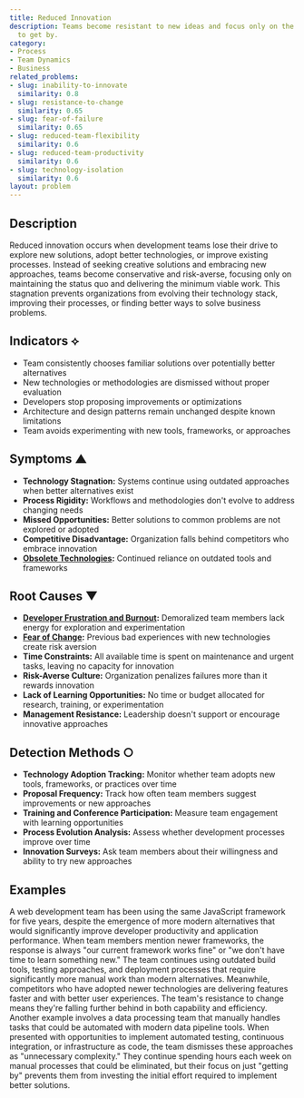 ```yaml
---
title: Reduced Innovation
description: Teams become resistant to new ideas and focus only on the bare minimum
  to get by.
category:
- Process
- Team Dynamics
- Business
related_problems:
- slug: inability-to-innovate
  similarity: 0.8
- slug: resistance-to-change
  similarity: 0.65
- slug: fear-of-failure
  similarity: 0.65
- slug: reduced-team-flexibility
  similarity: 0.6
- slug: reduced-team-productivity
  similarity: 0.6
- slug: technology-isolation
  similarity: 0.6
layout: problem
---
```


## Description

Reduced innovation occurs when development teams lose their drive to explore new solutions, adopt better technologies, or improve existing processes. Instead of seeking creative solutions and embracing new approaches, teams become conservative and risk-averse, focusing only on maintaining the status quo and delivering the minimum viable work. This stagnation prevents organizations from evolving their technology stack, improving their processes, or finding better ways to solve business problems.

## Indicators ⟡
- Team consistently chooses familiar solutions over potentially better alternatives
- New technologies or methodologies are dismissed without proper evaluation
- Developers stop proposing improvements or optimizations
- Architecture and design patterns remain unchanged despite known limitations
- Team avoids experimenting with new tools, frameworks, or approaches

## Symptoms ▲
- **Technology Stagnation:** Systems continue using outdated approaches when better alternatives exist
- **Process Rigidity:** Workflows and methodologies don't evolve to address changing needs
- **Missed Opportunities:** Better solutions to common problems are not explored or adopted
- **Competitive Disadvantage:** Organization falls behind competitors who embrace innovation
- **[Obsolete Technologies](obsolete-technologies.md):** Continued reliance on outdated tools and frameworks

## Root Causes ▼
- **[Developer Frustration and Burnout](developer-frustration-and-burnout.md):** Demoralized team members lack energy for exploration and experimentation
- **[Fear of Change](fear-of-change.md):** Previous bad experiences with new technologies create risk aversion
- **Time Constraints:** All available time is spent on maintenance and urgent tasks, leaving no capacity for innovation
- **Risk-Averse Culture:** Organization penalizes failures more than it rewards innovation
- **Lack of Learning Opportunities:** No time or budget allocated for research, training, or experimentation
- **Management Resistance:** Leadership doesn't support or encourage innovative approaches

## Detection Methods ○
- **Technology Adoption Tracking:** Monitor whether team adopts new tools, frameworks, or practices over time
- **Proposal Frequency:** Track how often team members suggest improvements or new approaches
- **Training and Conference Participation:** Measure team engagement with learning opportunities
- **Process Evolution Analysis:** Assess whether development processes improve over time
- **Innovation Surveys:** Ask team members about their willingness and ability to try new approaches

## Examples

A web development team has been using the same JavaScript framework for five years, despite the emergence of more modern alternatives that would significantly improve developer productivity and application performance. When team members mention newer frameworks, the response is always "our current framework works fine" or "we don't have time to learn something new." The team continues using outdated build tools, testing approaches, and deployment processes that require significantly more manual work than modern alternatives. Meanwhile, competitors who have adopted newer technologies are delivering features faster and with better user experiences. The team's resistance to change means they're falling further behind in both capability and efficiency. Another example involves a data processing team that manually handles tasks that could be automated with modern data pipeline tools. When presented with opportunities to implement automated testing, continuous integration, or infrastructure as code, the team dismisses these approaches as "unnecessary complexity." They continue spending hours each week on manual processes that could be eliminated, but their focus on just "getting by" prevents them from investing the initial effort required to implement better solutions.